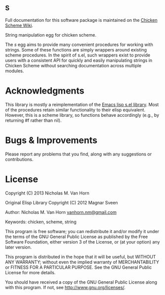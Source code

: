 ## S

Full documentation for this software package is maintained on the
[Chicken Scheme Wiki](https://wiki.call-cc.org/eggref/4/s).

String manipulation egg for chicken scheme. 

The <i>s</i> egg aims to provide many convenient procedures for
working with strings. Some of these functions are simply wrappers
around existing scheme procedures. In the spirit of s.el, such
wrappers exist to provide users with a consistent API for quickly and
easily manipulating strings in Chicken Scheme without searching
documentation across multiple modules.


Acknowledgments 
===============

This library is mostly a reimplementation of the [Emacs lisp s.el library](https://github.com/magnars/s.el). Most of the procedures retain similar functionality to their elisp equivalent. However, this is a scheme library, so functions behave accordingly (e.g., by returning #f rather than nil).

Bugs & Improvements
===================

Please report any problems that you find, along with any suggestions or contributions.

License
=======

Copyright (C) 2013 Nicholas M. Van Horn

Original Elisp Library Copyright (C) 2012 Magnar Sveen


Author: Nicholas M. Van Horn <vanhorn.nm@gmail.com>

Keywords: chicken, scheme, string

This program is free software; you can redistribute it and/or modify
it under the terms of the GNU General Public License as published by
the Free Software Foundation, either version 3 of the License, or
(at your option) any later version.

This program is distributed in the hope that it will be useful,
but WITHOUT ANY WARRANTY; without even the implied warranty of
MERCHANTABILITY or FITNESS FOR A PARTICULAR PURPOSE.  See the
GNU General Public License for more details.

You should have received a copy of the GNU General Public License
along with this program.  If not, see <http://www.gnu.org/licenses/>.
